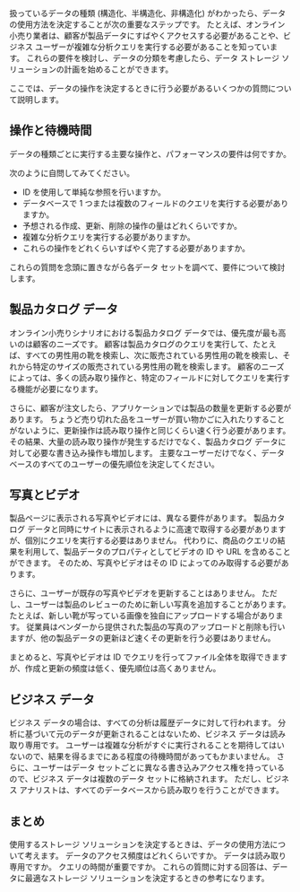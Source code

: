 扱っているデータの種類 (構造化、半構造化、非構造化) がわかったら、データの使用方法を決定することが次の重要なステップです。 たとえば、オンライン小売り業者は、顧客が製品データにすばやくアクセスする必要があることや、ビジネス ユーザーが複雑な分析クエリを実行する必要があることを知っています。 これらの要件を検討し、データの分類を考慮したら、データ ストレージ ソリューションの計画を始めることができます。

ここでは、データの操作を決定するときに行う必要があるいくつかの質問について説明します。

## <a name="operations-and-latency"></a>操作と待機時間

データの種類ごとに実行する主要な操作と、パフォーマンスの要件は何ですか。

次のように自問してみてください。

* ID を使用して単純な参照を行いますか。
* データベースで 1 つまたは複数のフィールドのクエリを実行する必要がありますか。
* 予想される作成、更新、削除の操作の量はどれくらいですか。
* 複雑な分析クエリを実行する必要がありますか。
* これらの操作をどれくらいすばやく完了する必要がありますか。

これらの質問を念頭に置きながら各データ セットを調べて、要件について検討します。

## <a name="product-catalog-data"></a>製品カタログ データ

オンライン小売りシナリオにおける製品カタログ データでは、優先度が最も高いのは顧客のニーズです。 顧客は製品カタログのクエリを実行して、たとえば、すべての男性用の靴を検索し、次に販売されている男性用の靴を検索し、それから特定のサイズの販売されている男性用の靴を検索します。 顧客のニーズによっては、多くの読み取り操作と、特定のフィールドに対してクエリを実行する機能が必要になります。

さらに、顧客が注文したら、アプリケーションでは製品の数量を更新する必要があります。 ちょうど売り切れた品をユーザーが買い物かごに入れたりすることがないように、更新操作は読み取り操作と同じくらい速く行う必要があります。その結果、大量の読み取り操作が発生するだけでなく、製品カタログ データに対して必要な書き込み操作も増加します。 主要なユーザーだけでなく、データベースのすべてのユーザーの優先順位を決定してください。

## <a name="photos-and-videos"></a>写真とビデオ

製品ページに表示される写真やビデオには、異なる要件があります。 製品カタログ データと同時にサイトに表示されるように高速で取得する必要がありますが、個別にクエリを実行する必要はありません。 代わりに、商品のクエリの結果を利用して、製品データのプロパティとしてビデオの ID や URL を含めることができます。 そのため、写真やビデオはその ID によってのみ取得する必要があります。

さらに、ユーザーが既存の写真やビデオを更新することはありません。 ただし、ユーザーは製品のレビューのために新しい写真を追加することがあります。 たとえば、新しい靴が写っている画像を独自にアップロードする場合があります。 従業員はベンダーから提供された製品の写真のアップロードと削除も行いますが、他の製品データの更新ほど速くその更新を行う必要はありません。 

まとめると、写真やビデオは ID でクエリを行ってファイル全体を取得できますが、作成と更新の頻度は低く、優先順位は高くありません。  

## <a name="business-data"></a>ビジネス データ

ビジネス データの場合は、すべての分析は履歴データに対して行われます。 分析に基づいて元のデータが更新されることはないため、ビジネス データは読み取り専用です。 ユーザーは複雑な分析がすぐに実行されることを期待してはいないので、結果を得るまでにある程度の待機時間があってもかまいません。 さらに、ユーザーはデータ セットごとに異なる書き込みアクセス権を持っているので、ビジネス データは複数のデータ セットに格納されます。 ただし、ビジネス アナリストは、すべてのデータベースから読み取りを行うことができます。

## <a name="summary"></a>まとめ

使用するストレージ ソリューションを決定するときは、データの使用方法について考えます。 データのアクセス頻度はどれくらいですか。 データは読み取り専用ですか。 クエリの時間が重要ですか。 これらの質問に対する回答は、データに最適なストレージ ソリューションを決定するときの参考になります。